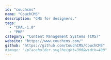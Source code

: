 ```yaml
---
id: "couchcms"
name: "CouchCMS"
description: "CMS for designers."
tags:
  - "CPAL-1.0"
  - "PHP"
category: "Content Management Systems (CMS)"
website: "https://www.couchcms.com/"
github: "https://github.com/CouchCMS/CouchCMS"
#image: "/placeholder.svg?height=300&width=400"
---
```


